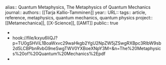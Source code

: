 alias:: Quantum Metaphysics, The Metaphysics of Quantum Mechanics
journal::
authors:: [[Tarja Kallio-Tamminen]]
year::
URL::
tags:: article, reference, metaphysics, quantum mechanics, quantum physics
project:: [[Metamechanica]], [[X-Science]], [[AMT]] 
public:: true

-
- hook://file/kxyu6IiQJ?p=TU0gSHViL1BoaWxvc29waHkgb2YgU2NpZW5jZSwgRXBpc3RlbW9sb2d5LCBPbnRvbG9neSwgTWV0YXBoeXNpY3M=&n=The%20Metaphysics%20of%20Quantum%20Mechanics%2Epdf
-